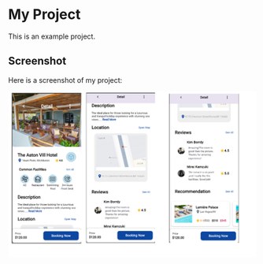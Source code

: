 # My Project

This is an example project.

## Screenshot

Here is a screenshot of my project:

![Screenshot](images/screenshot.png)
